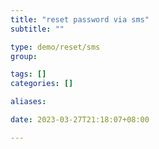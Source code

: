 ```yaml
---
title: "reset password via sms"
subtitle: ""

type: demo/reset/sms
group:

tags: []
categories: []

aliases:

date: 2023-03-27T21:18:07+08:00

---
```


